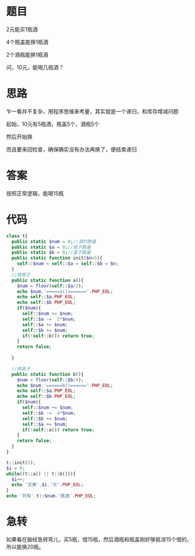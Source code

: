 # 题目

2元能买1瓶酒

4个瓶盖能换1瓶酒

2个酒瓶能换1瓶酒

问，10元，能喝几瓶酒？


# 思路

乍一看并不复杂，用程序思维来考量，其实就是一个递归，和库存增减问题

起始，10元有5瓶酒，瓶盖5个，酒瓶5个

然后开始换

而且要来回检查，确保确实没有办法再换了，便结束递归


# 答案

按照正常逻辑，能喝15瓶

# 代码

```php
class t{
  public static $num = 0;//酒的数量
  public static $a = 0;//瓶子数量
  public static $b = 0;//盖子数量
  public static function init($n=5){
    self::$num = self::$a = self::$b = $n;
  }
  //换瓶子
  public static function a(){
    $num = floor(self::$a/2);
    echo $num.'=====a()======='.PHP_EOL;
    echo self::$a.PHP_EOL;
    echo self::$b.PHP_EOL;
    if($num){
      self::$num += $num;
      self::$a -=  2*$num;
      self::$a += $num;
      self::$b += $num;
      if(!self::b()) return true;
    }
    return false;
    
  }

  //换盖子
  public static function b(){
    $num = floor(self::$b/4);
    echo $num.'======b()======'.PHP_EOL;
    echo self::$a.PHP_EOL;
    echo self::$b.PHP_EOL;
    if($num){
      self::$num += $num;
      self::$b -=  4*$num;
      self::$b += $num;
      self::$a += $num;
      if(!self::a()) return true;
    }
    return false;
  }
}

t::init(5);
$i = 0;
while((t::a() || t::b())){
  $i++;
  echo '交换'.$i.'次'.PHP_EOL;  
}
echo '共有'.t::$num.'瓶酒'.PHP_EOL;
```

# 急转

如果看在脑经急转弯儿，买5瓶，借15瓶，然后酒瓶和瓶盖刚好够抵消15个借的，所以能换20瓶。
